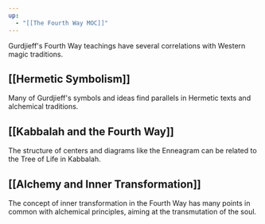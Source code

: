 ```yaml
---
up:
  - "[[The Fourth Way MOC]]"
---
```



Gurdjieff's Fourth Way teachings have several correlations with Western magic traditions.

## [[Hermetic Symbolism]]
Many of Gurdjieff's symbols and ideas find parallels in Hermetic texts and alchemical traditions.

## [[Kabbalah and the Fourth Way]]
The structure of centers and diagrams like the Enneagram can be related to the Tree of Life in Kabbalah.

## [[Alchemy and Inner Transformation]]
The concept of inner transformation in the Fourth Way has many points in common with alchemical principles, aiming at the transmutation of the soul.
